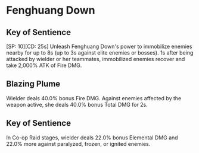 # Fenghuang Down

## Key of Sentience

[SP: 10][CD: 25s] Unleash Fenghuang Down's power to immobilize enemies nearby for up to 8s (up to 3s against elite enemies or bosses). 1s after being attacked by wielder or her teammates, immobilized enemies recover and take 2,000% ATK of Fire DMG.

## Blazing Plume

Wielder deals 40.0% bonus Fire DMG. Against enemies affected by the weapon active, she deals 40.0% bonus Total DMG for 2s.

## Key of Sentience

In Co-op Raid stages, wielder deals 22.0% bonus Elemental DMG and 22.0% more against paralyzed, frozen, or ignited enemies.